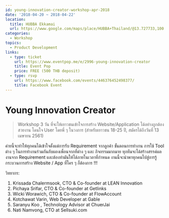 ```yaml
---
id: young-innovation-creator-workshop-apr-2018
date: '2018-04-20 ~ 2018-04-22'
location:
  title: HUBBA Ekkamai
  url: https://www.google.com/maps/place/HUBBA+Thailand/@13.727733,100.587628,16z/data=!4m5!3m4!1s0x0:0xd33e81e42904a76b!8m2!3d13.72519!4d100.587628?hl=en-US
categories:
  - Workshop
topics:
  - Product Development
links:
  - type: ticket
    url: https://www.eventpop.me/e/2996-young-innovation-creator
    title: Event Pop
    price: FREE (500 THB deposit)
  - type: rsvp
    url: https://www.facebook.com/events/446376452498377/
    title: Facebook Event
---
```


# Young Innovation Creator

> Workshop 3 วัน ที่จะให้เยาวชนเข้าใจการสร้าง Website/Application ได้อย่างถูกต้อง สวยงาน โดนใจ User โดยพี่ ๆ ในวงการ (สำหรับเยาวชน 18-25 ปี, สมัครได้ถึงวันที่ 13 เมษายน 2561)

ค่ายนี้จะทำให้ทุกคนได้เข้าใจตั้งแต่การรับ Requirement จากลูกค้า
ขั้นตอนการทำงาน การใช้ Tool ต่าง ๆ ในการทำงานร่วมกันกับผองเพื่อนจากที่ต่าง ๆ และ กิจกรรมมากมาย
ทุกทีมจะได้สร้างสรรค์ผลงานจาก Requirement และต้องทำมันให้ได้ภายในเวลาที่กำหนด
งานนี้จะนำพาทุกคนไปสู่การรู้กระบวนการสร้าง Website / App ที่ใคร ๆ ก็ต้องการ !!!

วิทยากร:

1. Krissada Chalermsook, CTO & Co-founder at LEAN Innovation
2. Pichaya Srifar, CTO & Co-founder at Getlinks
3. Wicki Worawich, CTO & Co-founder at FlowAccount
4. Kotchawat Varin, Web Developer at Gable
5. Saranyu Koo , Technology Advisor at ChuerJai
6. Nati Namvong, CTO at Sellsuki.com
